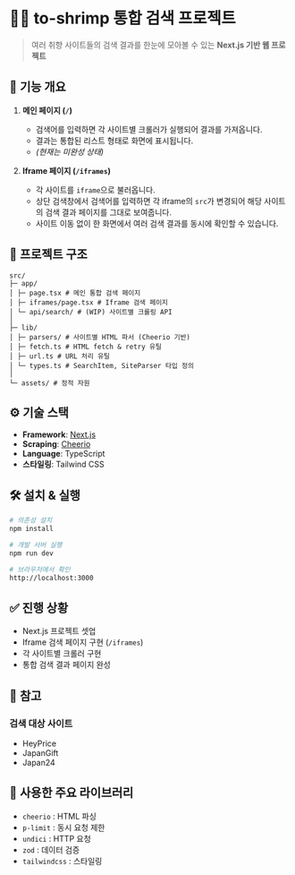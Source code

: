 # 🕵️‍♂️ to-shrimp 통합 검색 프로젝트

> 여러 취향 사이트들의 검색 결과를 한눈에 모아볼 수 있는 **Next.js 기반 웹 프로젝트**

## 🚀 기능 개요

1. **메인 페이지 (`/`)**

   - 검색어를 입력하면 각 사이트별 크롤러가 실행되어 결과를 가져옵니다.
   - 결과는 통합된 리스트 형태로 화면에 표시됩니다.
   - _(현재는 미완성 상태)_

2. **Iframe 페이지 (`/iframes`)**
   - 각 사이트를 `iframe`으로 불러옵니다.
   - 상단 검색창에서 검색어를 입력하면 각 iframe의 `src`가 변경되어 해당 사이트의 검색 결과 페이지를 그대로 보여줍니다.
   - 사이트 이동 없이 한 화면에서 여러 검색 결과를 동시에 확인할 수 있습니다.

## 📂 프로젝트 구조

```
src/
├─ app/
│ ├─ page.tsx # 메인 통합 검색 페이지
│ ├─ iframes/page.tsx # Iframe 검색 페이지
│ └─ api/search/ # (WIP) 사이트별 크롤링 API
│
├─ lib/
│ ├─ parsers/ # 사이트별 HTML 파서 (Cheerio 기반)
│ ├─ fetch.ts # HTML fetch & retry 유틸
│ ├─ url.ts # URL 처리 유틸
│ └─ types.ts # SearchItem, SiteParser 타입 정의
│
└─ assets/ # 정적 자원
```

## ⚙️ 기술 스택

- **Framework**: [Next.js](https://nextjs.org/)
- **Scraping**: [Cheerio](https://cheerio.js.org/)
- **Language**: TypeScript
- **스타일링**: Tailwind CSS

## 🛠️ 설치 & 실행

```bash
# 의존성 설치
npm install

# 개발 서버 실행
npm run dev

# 브라우저에서 확인
http://localhost:3000
```

## ✅ 진행 상황

- Next.js 프로젝트 셋업
- Iframe 검색 페이지 구현 (`/iframes`)
- 각 사이트별 크롤러 구현
- 통합 검색 결과 페이지 완성

## 📌 참고

### 검색 대상 사이트

- HeyPrice
- JapanGift
- Japan24

## 🧰 사용한 주요 라이브러리

- `cheerio` : HTML 파싱
- `p-limit` : 동시 요청 제한
- `undici` : HTTP 요청
- `zod` : 데이터 검증
- `tailwindcss` : 스타일링

